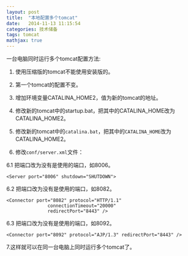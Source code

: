 ```yaml
---
layout: post
title:  "本地配置多个tomcat"
date:   2014-11-13 11:15:54
categories: 技术储备
tags: tomcat
mathjax: true
---
```



一台电脑同时运行多个tomcat配置方法:


1. 使用压缩版的tomcat不能使用安装版的。 


2. 第一个tomcat的配置不变。 


3. 增加环境变量CATALINA_HOME2，值为新的tomcat的地址。

  
4. 修改新的tomcat中的startup.bat，把其中的CATALINA_HOME改为CATALINA_HOME2。 


5. 修改新的tomcat中的`catalina.bat`，把其中的`CATALINA_HOME`改为CATALINA_HOME2。 


6. 修改`conf/server.xml`文件： 


  6.1 把端口改为没有是使用的端口，如8006。
  ```
  <Server port="8006" shutdown="SHUTDOWN">
  ```


  6.2 把端口改为没有是使用的端口，如8082。
  ```
  <Connector port="8082" protocol="HTTP/1.1" 
                 connectionTimeout="20000" 
                 redirectPort="8443" />
  ```
  6.3 把端口改为没有是使用的端口，如8092。
  ```
  <Connector port="8092" protocol="AJP/1.3" redirectPort="8443" /> 
  ```

7.这样就可以在同一台电脑上同时运行多个tomcat了。




